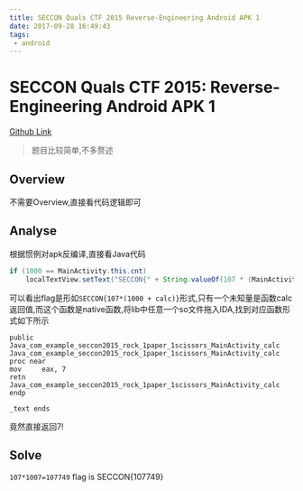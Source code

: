 ```yaml
---
title: SECCON Quals CTF 2015 Reverse-Engineering Android APK 1
date: 2017-09-28 16:49:43
tags: 
 - android
---
```


# SECCON Quals CTF 2015: Reverse-Engineering Android APK 1

[Github Link](https://github.com/ctfs/write-ups-2015/tree/master/seccon-quals-ctf-2015/binary/reverse-engineering-android-apk-1)

> 题目比较简单,不多赘述


## Overview
不需要Overview,直接看代码逻辑即可

## Analyse
根据惯例对apk反编译,直接看Java代码
```Java
if (1000 == MainActivity.this.cnt)
    localTextView.setText("SECCON{" + String.valueOf(107 * (MainActivity.this.cnt + MainActivity.this.calc())) + "}");
```
可以看出flag是形如`SECCON{107*(1000 + calc)}`形式,只有一个未知量是函数calc返回值,而这个函数是native函数,将lib中任意一个so文件拖入IDA,找到对应函数形式如下所示
```
public Java_com_example_seccon2015_rock_1paper_1scissors_MainActivity_calc
Java_com_example_seccon2015_rock_1paper_1scissors_MainActivity_calc proc near
mov     eax, 7
retn
Java_com_example_seccon2015_rock_1paper_1scissors_MainActivity_calc endp

_text ends
```
竟然直接返回7!
## Solve
`107*1007=107749`
flag is SECCON{107749}






